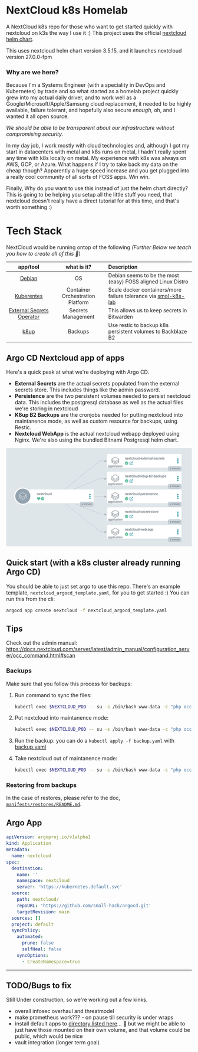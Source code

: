 # NextCloud k8s Homelab
A NextCloud k8s repo for those who want to get started quickly with nextcloud on k3s the way I use it :) This project uses the official [nextcloud helm chart](https://github.com/nextcloud/helm/tree/master/charts/nextcloud).

This uses nextcloud helm chart version 3.5.15, and it launches nextcloud version 27.0.0-fpm

### Why are we here?
Because I'm a Systems Engineer (with a speciality in DevOps and Kubernetes) by trade and so what started as a homelab project quickly grew into my actual daily driver, and to work well as a Google/Microsoft/Apple/Samsung cloud replacement, it needed to be highly available, failure tolerant, and hopefully also secure *enough*, oh, and I wanted it all open source.

*We should be able to be transparent about our infrastructure without compromising security.*

In my day job, I work mostly with cloud technologies and, although I got my start in datacenters with metal and k8s runs on metal, I hadn't really spent any time with k8s locally on metal. My experience with k8s was always on AWS, GCP, or Azure. What happens if I try to take back my data on the cheap though? Apparently a huge speed increase and you get plugged into a really cool community of all sorts of FOSS apps. Win win.

Finally, Why do you want to use this instead of just the helm chart directly? This is going to be helping you setup all the little stuff you need, that nextcloud doesn't really have a direct tutorial for at this time, and that's worth something :)

# Tech Stack

NextCloud would be running ontop of the following
*(Further Below we teach you how to create all of this 💙)*

|           app/tool          |            what is it?           | Description                                                       |
|:---------------------------:|:--------------------------------:|:------------------------------------------------------------------|
|           [Debian]          |                OS                | Debian seems to be the most (easy) FOSS aligned Linux Distro      |
|         [Kuberentes]        | Container Orchestration Platform | Scale docker containers/more failure tolerance via [smol-k8s-lab] |
| [External Secrets Operator] |        Secrets Management        | This allows us to keep secrets in Bitwarden                       |
|            [k8up]           |              Backups             | Use restic to backup k8s persistent volumes to Backblaze B2       |

## Argo CD Nextcloud app of apps

Here's a quick peak at what we're deploying with Argo CD.
- **External Secrets** are the actual secrets populated from the external secrets store. This includes things like the admin password.
- **Persistence** are the two persistent volumes needed to persist nextcloud data. This includes the postgresql database as well as the actual files we're storing in nextcloud
- **K8up B2 Backups** are the cronjobs needed for putting nextcloud into maintanence mode, as well as custom resource for backups, using Restic.
- **Nextcloud WebApp** is the actual nextcloud webapp deployed using Nginx. We're also using the bundled Bitnami Postgresql helm chart.

<img src='./screenshots/nextcloud_app.png' width='800'>


## Quick start (with a k8s cluster already running Argo CD)
You should be able to just set argo to use this repo. There's an example template, `nextcloud_argocd_template.yaml`, for you to get started :) You can run this from the cli:

```bash
argocd app create nextcloud -f nextcloud_argocd_template.yaml
```

## Tips
Check out the admin manual:
https://docs.nextcloud.com/server/latest/admin_manual/configuration_server/occ_command.html#scan

### Backups
Make sure that you follow this process for backups:

1. Run command to sync the files:
   ```bash
   kubectl exec $NEXTCLOUD_POD -- su -s /bin/bash www-data -c "php occ files:scan --all"
   ```

2. Put nextcloud into maintanence mode:
   ```bash
   kubectl exec $NEXTCLOUD_POD -- su -s /bin/bash www-data -c "php occ maintenance:mode --on"
   ```

3. Run the backup:
   you can do a `kubectl apply -f backup.yaml` with [backup.yaml](manifests/k8up_restores/testing_tools/)

4. Take nextcloud out of maintanence mode:
   ```bash
   kubectl exec $NEXTCLOUD_POD -- su -s /bin/bash www-data -c "php occ maintenance:mode --off"
   ```

### Restoring from backups
In the case of restores, please refer to the doc, [`manifests/restores/README.md`](./manifests/restores/README.md).

## Argo App

```yaml
apiVersion: argoproj.io/v1alpha1
kind: Application
metadata:
  name: nextcloud
spec:
  destination:
    name: ''
    namespace: nextcloud
    server: 'https://kubernetes.default.svc'
  source:
    path: nextcloud/
    repoURL: 'https://github.com/small-hack/argocd.git'
    targetRevision: main
  sources: []
  project: default
  syncPolicy:
    automated:
      prune: false
      selfHeal: false
    syncOptions:
      - CreateNamespace=true
```
---

## TODO/Bugs to fix
Still Under construction, so we're working out a few kinks.
- overall infosec overhaul and threatmodel
- make prometheus work??? - on pause till security is under wraps
- install default apps to [directory listed here](https://github.com/nextcloud/docker/blob/8cfb0e50ef8a42ee366d1413df969ac801cac30c/24/fpm/config/apps.config.php)... :thinking: but we might be able to just have those mounted on their own volume, and that volume could be public, which would be nice
- vault integration (longer term goal)

<!-- link references -->
[Debian]: https://www.debian.org/
[Kuberentes]: https://kubernetes.io/
[smol-k8s-lab]: https://github.com/small-hack/smol-k8s-lab
[External Secrets Operator]: https://external-secrets.io/v0.9.0/examples/bitwarden/
[k8up]: https://k8up.io/k8up/2.5/index.html
